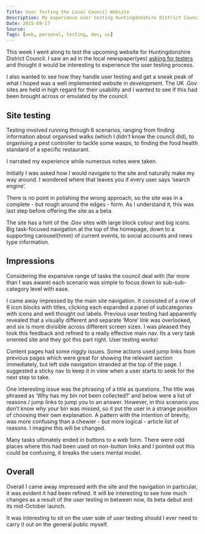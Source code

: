 ```yaml
---
Title: User Testing the Local Council Website
Description: My experience user testing Huntingdonshire District Councils new website, the process and my initial impressions.
Date: 2015-09-17
Source: 
Tags: [web, personal, testing, dev, ux]
---
```

This week I went along to test the upcoming website for Huntingdonshire District Council. I saw an ad in the local newspaper(yes) [asking for testers](http://huntingdonshire.gov.uk/News%20and%20Communications/whatsnew/Pages/Councillookingforvolunteerstotestnewwebsite.aspx) and thought it would be interesting to experience the user testing process.

I also wanted to see how they handle user testing and get a sneak peak of what I hoped was a well implemented website in development. The UK .Gov sites are held in high regard for their usability and I wanted to see if this had been brought across or emulated by the council.

## Site testing

Testing involved running through 6 scenarios, ranging from finding information about organised walks (which I didn’t know the council did), to organising a pest controller to tackle some wasps, to finding the food health standard of a specific restaurant. 

I narrated my experience while numerous notes were taken. 

Initially I was asked how I would navigate to the site and naturally make my way around. I wondered where that leaves you if every user says ‘search engine’.

There is no point in polishing the wrong approach, so the site was in a complete - but rough around the edges - form. As I understand it, this was last step before offering the site as a beta.

The site has a hint of the .Gov sites with large block colour and big icons. Big task-focused navigation at the top of the homepage, down to a supporting carousel(hmm) of current events, to social accounts and news type information.

## Impressions

Considering the expansive range of tasks the council deal with (far more than I was aware) each scenario was simple to focus down to sub-sub-category level with ease.

I came away impressed by the main site navigation. It consisted of a row of 6 icon blocks with titles, clicking each expanded a panel of subcategories with icons and well thought out labels. Previous user testing had apparently revealed that a visually different and separate ‘More’ link was overlooked, and six is more divisible across different screen sizes. I was pleased they took this feedback and refined to a really effective main nav. Its a very task oriented site and they got this part right. User testing works!

Content pages had some niggly issues. Some actions used jump links from previous pages which were great for showing the relevant section immediately, but left side navigation stranded at the top of the page. I suggested a sticky nav to keep it in view when a user starts to seek for the next step to take.

One interesting issue was the phrasing of a title as questions. The title was phrased as ‘Why has my bin not been collected?’ and below were a list of reasons / jump links to jump you to an answer. However, in this scenario you don’t know why your bin was missed, so it put the user in a strange position of choosing their own explanation. A pattern with the intention of brevity, was more confusing than a chewier - but more logical - article list of reasons. I imagine this will be changed.

Many tasks ultimately ended in buttons to a web form. There were odd places where this had been used on non-button links and I pointed out this could be confusing, it breaks the users mental model. 

## Overall

Overall I came away impressed with the site and the navigation in particular, it was evident it had been refined. It will be interesting to see how much changes as a result of the user testing in between now, its beta debut and its mid-October launch.

It was interesting to sit on the user side of user testing should I ever need to carry it out on the general public myself.

